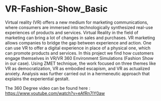# VR-Fashion-Show_Basic

Virtual reality (VR) offers a new medium for marketing communications, where consumers are immersed into technologically synthesized real-use experiences of products and services.
Virtual Reality in the field of marketing can bring a lot of changes in sales and purchases. VR marketing allows companies to bridge the gap between experience and action. 
One can use VR to offer a digital experience in place of a physical one, which can promote products and services. In this project we find how customers engage 
themselves in VR/VR 360 Environment Simulations (Fashion Show in our case). Using ZMET technique, the work focused on three themes like VR as democratization, 
VR as embodied escapism, and VR as actualized anxiety. Analysis was further carried out in a hermeneutic approach that explains the experiential gestalt.

The 360 Degree video can be found here : https://www.youtube.com/watch?v=eAfRn7lY0aw
